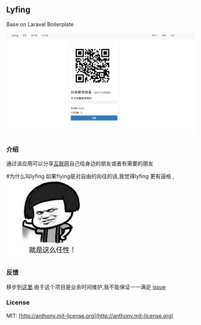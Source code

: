 ## Lyfing  
Base on Laravel Boilerplate

![主界面](/screenshot/screenshot_index.png?raw=true "Optional Title")



### 介绍

通过该应用可以分享[互联网](http://www.googel.com)自己给身边的朋友或者有需要的朋友

#为什么叫lyfing
如果flying是对自由的向往的话,我觉得lyfing 更有逼格 , ![lyfing](/screenshot/rengxing.jpeg?raw=true "Optional Title")


### 反馈

移步到[这里](https://github.com/osdebianly/lyfing/issues).由于这个项目是业余时间维护,我不能保证一一满足
[issue](/screenshot/xiangxin.jpeg?raw=true "Optional Title")


### License

MIT: [http://anthony.mit-license.org](http://anthony.mit-license.org)